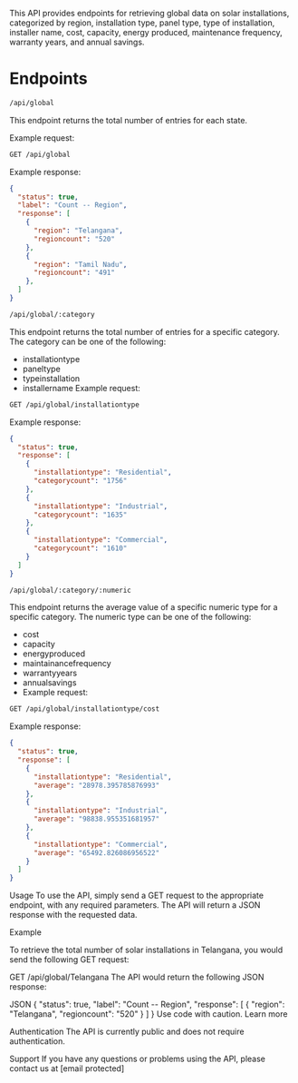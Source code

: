 This API provides endpoints for retrieving global data on solar installations, categorized by region, installation type, panel type, type of installation, installer name, cost, capacity, energy produced, maintenance frequency, warranty years, and annual savings.

# Endpoints
```bash
/api/global
```
This endpoint returns the total number of entries for each state.

Example request:
```bash
GET /api/global
```
Example response:

```JSON
{
  "status": true,
  "label": "Count -- Region",
  "response": [
    {
      "region": "Telangana",
      "regioncount": "520"
    },
    {
      "region": "Tamil Nadu",
      "regioncount": "491"
    },
  ]
}
```
```bash
/api/global/:category
```
This endpoint returns the total number of entries for a specific category. The category can be one of the following:

- installationtype
- paneltype
- typeinstallation
- installername
Example request:
```bash
GET /api/global/installationtype
```
Example response:

```JSON
{
  "status": true,
  "response": [
    {
      "installationtype": "Residential",
      "categorycount": "1756"
    },
    {
      "installationtype": "Industrial",
      "categorycount": "1635"
    },
    {
      "installationtype": "Commercial",
      "categorycount": "1610"
    }
  ]
}
```
```bash
/api/global/:category/:numeric
```
This endpoint returns the average value of a specific numeric type for a specific category. The numeric type can be one of the following:

- cost
- capacity
- energyproduced
- maintainancefrequency
- warrantyyears
- annualsavings
- Example request:
```bash
GET /api/global/installationtype/cost
```

Example response:

```JSON
{
  "status": true,
  "response": [
    {
      "installationtype": "Residential",
      "average": "28978.395785876993"
    },
    {
      "installationtype": "Industrial",
      "average": "98838.955351681957"
    },
    {
      "installationtype": "Commercial",
      "average": "65492.826086956522"
    }
  ]
}
```

Usage
To use the API, simply send a GET request to the appropriate endpoint, with any required parameters. The API will return a JSON response with the requested data.

Example

To retrieve the total number of solar installations in Telangana, you would send the following GET request:

GET /api/global/Telangana
The API would return the following JSON response:

JSON
{
  "status": true,
  "label": "Count -- Region",
  "response": [
    {
      "region": "Telangana",
      "regioncount": "520"
    }
  ]
}
Use code with caution. Learn more

Authentication
The API is currently public and does not require authentication.

Support
If you have any questions or problems using the API, please contact us at [email protected]
